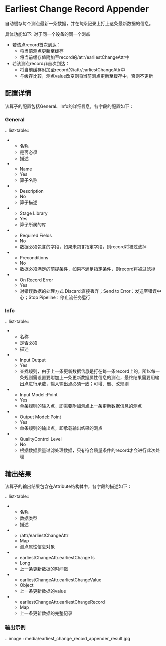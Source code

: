 # Earliest Change Record Appender

自动缓存每个测点最新一条数据，并在每条记录上打上这条最新数据的信息。

具体功能如下:
对于同一个设备的同一个测点
- 若该点record首次到达：
    + 将当前测点更新至缓存
    + 将当前缓存值附加至record的/attr/earliestChangeAttr中
- 若该测点record非首次到达：
    + 将当前缓存附加至record的/attr/earliestChangeAttr中
    + 与缓存比较，测点value改变则将当前测点更新至缓存中，否则不更新

## 配置详情

该算子的配置包括General、Info的详细信息，各字段的配置如下：

### General

.. list-table::

   * - 名称
     - 是否必须
     - 描述
   * - Name
     - Yes
     - 算子名称
   * - Description
     - No
     - 算子描述
   * - Stage Library
     - Yes
     - 算子所属的库
   * - Required Fields
     - No
     - 数据必须包含的字段，如果未包含指定字段，则record将被过滤掉
   * - Preconditions
     - No
     - 数据必须满足的前提条件，如果不满足指定条件，则record将被过滤掉
   * - On Record Error
     - Yes
     - 对错误数据的处理方式  Discard:直接丢弃；Send to Error：发送至错误中心；Stop Pipeline：停止流任务运行

### Info

.. list-table::

   * - 名称
     - 是否必须
     - 描述
   * - Input Output
     - Yes
     - 查找规则，由于上一条更新数据信息是打在每一条record上的，所以每一条规则需设置要附加上一条更新数据属性信息的测点，最终结果需要用输出点进行承载，输入输出点必须一致；可增、删、改规则
   * - Input Model::Point
     - Yes
     - 单条规则的输入点，即需要附加测点上一条更新数据信息的测点
   * - Output Model::Point
     - Yes
     - 单条规则的输出点，即承载输出结果的测点
   * - QualityControl Level
     - No
     - 根据数据质量过滤处理数据，只有符合质量条件的record才会进行此次处理



## 输出结果

该算子的输出结果包含在Attribute结构体中，各字段的描述如下：

.. list-table::

   * - 名称
     - 数据类型
     - 描述
   * - /attr/earliestChangeAttr
     - Map
     - 测点属性信息对象
   * - earliestChangeAttr.earliestChangeTs
     - Long
     - 上一条更新数据的时间戳
   * - earliestChangeAttr.earliestChangeValue
     - Object
     - 上一条更新数据的value
   * - earliestChangeAttr.earliestChangeRecord
     - Map
     - 上一条更新数据的完整记录


### 输出示例

.. image:: media/earliest_change_record_appender_result.jpg

<!--end-->
